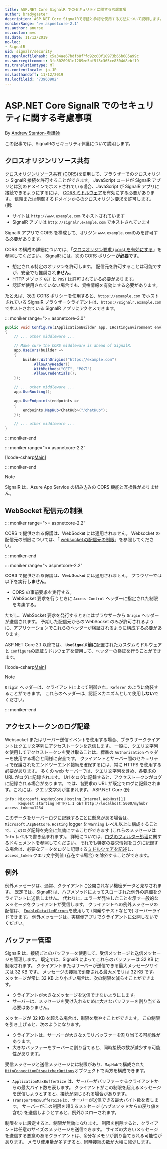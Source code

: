 ```yaml
---
title: ASP.NET Core SignalR でのセキュリティに関する考慮事項
author: bradygaster
description: ASP.NET Core SignalRで認証と承認を使用する方法について説明します。
monikerRange: '>= aspnetcore-2.1'
ms.author: anurse
ms.custom: mvc
ms.date: 11/12/2019
no-loc:
- SignalR
uid: signalr/security
ms.openlocfilehash: c5a34ae67bdfb8f7fd92c00f18973b66b685a99c
ms.sourcegitcommit: 3fc3020961e1289ee5bf5f3c365ce8304d8ebf19
ms.translationtype: MT
ms.contentlocale: ja-JP
ms.lasthandoff: 11/12/2019
ms.locfileid: "73963902"
---
```

# <a name="security-considerations-in-aspnet-core-opno-locsignalr"></a>ASP.NET Core SignalR でのセキュリティに関する考慮事項

By [Andrew Stanton-看護師](https://twitter.com/anurse)

この記事では、SignalRのセキュリティ保護について説明します。

## <a name="cross-origin-resource-sharing"></a>クロスオリジンリソース共有

[クロスオリジンリソース共有 (CORS)](https://www.w3.org/TR/cors/)を使用して、ブラウザーでのクロスオリジン SignalR 接続を許可することができます。 JavaScript コードが SignalR アプリとは別のドメインでホストされている場合、JavaScript が SignalR アプリに接続できるようにするには、 [CORS ミドルウェア](xref:security/cors)を有効にする必要があります。 信頼または制御するドメインからのクロスオリジン要求を許可します。 (例:

* サイトは `http://www.example.com` でホストされています
* SignalR アプリは `http://signalr.example.com` でホストされています

SignalR アプリで CORS を構成して、オリジン `www.example.com`のみを許可する必要があります。

CORS の構成の詳細については、「[クロスオリジン要求 (cors) を有効にする](xref:security/cors)」を参照してください。 SignalR には、次の CORS ポリシー**が必要**です。

* 想定される特定のオリジンを許可します。 配信元を許可することは可能ですが、安全でも推奨され**ません**。
* HTTP メソッド `GET` と `POST` は許可されている必要があります。
* 認証が使用されていない場合でも、資格情報を有効にする必要があります。

たとえば、次の CORS ポリシーを使用すると、`https://example.com` でホストされている SignalR ブラウザークライアントは、`https://signalr.example.com`でホストされている SignalR アプリにアクセスできます。

::: moniker range=">= aspnetcore-3.0"

```csharp
public void Configure(IApplicationBuilder app, IHostingEnvironment env)
{
    // ... other middleware ...

    // Make sure the CORS middleware is ahead of SignalR.
    app.UseCors(builder =>
    {
        builder.WithOrigins("https://example.com")
            .AllowAnyHeader()
            .WithMethods("GET", "POST")
            .AllowCredentials();
    });

    // ... other middleware ...
    app.UseRouting();

    app.UseEndpoints(endpoints =>
    {
        endpoints.MapHub<ChatHub>("/chatHub");
    });

    // ... other middleware ...
}
```

::: moniker-end

::: moniker range="<= aspnetcore-2.2"

[!code-csharp[Main](security/sample/Startup.cs?name=snippet1)]

::: moniker-end

> [!NOTE]
> SignalR は、Azure App Service の組み込みの CORS 機能と互換性がありません。

## <a name="websocket-origin-restriction"></a>WebSocket 配信元の制限

::: moniker range=">= aspnetcore-2.2"

CORS で提供される保護は、WebSocket には適用されません。 Websocket の配信元の制限については、「 [websocket の配信元の制限](xref:fundamentals/websockets#websocket-origin-restriction)」を参照してください。

::: moniker-end

::: moniker range="< aspnetcore-2.2"

CORS で提供される保護は、WebSocket には適用されません。 ブラウザーでは以下を実行**しません**。

* CORS の事前要求を実行する。
* WebSocket 要求を行うときに `Access-Control` ヘッダーに指定された制限を考慮する。

ただし、WebSocket 要求を発行するときにはブラウザーから `Origin` ヘッダーが送信されます。 予期した配信元からの WebSocket のみが許可されるように、アプリケーションでこれらのヘッダーが検証されるように構成する必要があります。

ASP.NET Core 2.1 以降では、 **`UseSignalR`前に**配置されたカスタムミドルウェアと `Configure`の認証ミドルウェアを使用して、ヘッダーの検証を行うことができます。

[!code-csharp[Main](security/sample/Startup.cs?name=snippet2)]

> [!NOTE]
> `Origin` ヘッダーは、クライアントによって制御され、`Referer` のように偽装することができます。 これらのヘッダーは、認証メカニズムとして使用**しない**でください。

::: moniker-end

## <a name="access-token-logging"></a>アクセストークンのログ記録

Websocket またはサーバー送信イベントを使用する場合、ブラウザークライアントはクエリ文字列にアクセストークンを送信します。 一般に、クエリ文字列を使用してアクセストークンを受け取ることは、標準の `Authorization` ヘッダーを使用する場合と同様に安全です。 クライアントとサーバー間のセキュリティで保護されたエンドツーエンド接続を確保するには、常に HTTPS を使用する必要があります。 多くの web サーバーでは、クエリ文字列を含め、各要求の URL がログに記録されます。 Url をログに記録すると、アクセストークンがログに記録される場合があります。 では、各要求の URL が既定でログに記録されます。これには、クエリ文字列が含まれます。 ASP.NET Core (例:

```
info: Microsoft.AspNetCore.Hosting.Internal.WebHost[1]
      Request starting HTTP/1.1 GET http://localhost:5000/myhub?access_token=1234
```

このデータをサーバーログに記録することに懸念がある場合は、`Microsoft.AspNetCore.Hosting` logger を `Warning` レベル以上に構成することで、このログ記録を完全に無効にすることができます (これらのメッセージは `Info` レベルで書き込まれます)。 詳細については、[ログのフィルター処理](xref:fundamentals/logging/index#log-filtering)に関するドキュメントを参照してください。 それでも特定の要求情報をログに記録する場合は、必要なデータをログに記録する[ミドルウェアを記述](xref:fundamentals/middleware/write)し、`access_token` クエリ文字列値 (存在する場合) を除外することができます。

## <a name="exceptions"></a>例外

例外メッセージは、通常、クライアントに公開されない機密データと見なされます。 既定では、SignalR は、ハブメソッドによってスローされた例外の詳細をクライアントに送信しません。 代わりに、エラーが発生したことを示す一般的なメッセージをクライアントが受信します。 クライアントへの例外メッセージの配信は、 [`EnableDetailedErrors`](xref:signalr/configuration#configure-server-options)を使用して (開発やテストなどで) オーバーライドできます。 例外メッセージは、実稼働アプリでクライアントに公開しないでください。

## <a name="buffer-management"></a>バッファー管理

SignalR は、接続ごとのバッファーを使用して、受信メッセージと送信メッセージを管理します。 既定では、SignalR によってこれらのバッファーは 32 KB に制限されます。 クライアントまたはサーバーが送信できる最大メッセージサイズは 32 KB です。 メッセージの接続で消費される最大メモリは 32 KB です。 メッセージが常に 32 KB より小さい場合は、次の制限を減らすことができます。

* クライアントが大きなメッセージを送信できないようにします。
* サーバーは、メッセージを受け入れるために大きなバッファーを割り当てる必要はありません。

メッセージが 32 KB を超える場合は、制限を増やすことができます。 この制限を引き上げると、次のようになります。

* クライアントは、サーバーが大きなメモリバッファーを割り当てる可能性があります。
* 大きなバッファーをサーバーに割り当てると、同時接続の数が減少する可能性があります。

受信メッセージと送信メッセージには制限があり、`MapHub`で構成された[`HttpConnectionDispatcherOptions`](xref:signalr/configuration#configure-server-options)オブジェクトで両方を構成できます。

* `ApplicationMaxBufferSize` は、サーバーがバッファーするクライアントからの最大バイト数を表します。 クライアントがこの制限を超えるメッセージを送信しようとすると、接続が閉じられる場合があります。
* `TransportMaxBufferSize` は、サーバーが送信できる最大バイト数を表します。 サーバーがこの制限を超えるメッセージ (ハブメソッドからの戻り値を含む) を送信しようとすると、例外がスローされます。

制限を `0` に設定すると、制限が無効になります。 制限を削除すると、クライアントは任意のサイズのメッセージを送信できます。 サイズの大きいメッセージを送信する悪意のあるクライアントは、余分なメモリが割り当てられる可能性があります。 メモリ使用量が多すぎると、同時接続の数が大幅に減少します。
